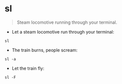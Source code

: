 # sl

> Steam locomotive running through your terminal.

- Let a steam locomotive run through your terminal:

`sl`

- The train burns, people scream:

`sl -a`

- Let the train fly:

`sl -F`
